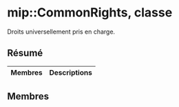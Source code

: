 # <a name="class-mipcommonrights"></a>mip::CommonRights, classe 
Droits universellement pris en charge.
  
## <a name="summary"></a>Résumé
 Membres                        | Descriptions                                
--------------------------------|---------------------------------------------
  
## <a name="members"></a>Membres